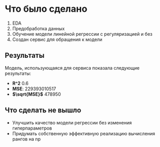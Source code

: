 # Что было сделано
1. EDA
2. Предобработка данных
3. Обучение модели линейной регрессии с регуляризацией и без
4. Создан сервис для обращения к модели
   
## Результаты
Модель, использующаяся для сервиса показала следующие результаты:
* **R^2** 0.6
* **MSE**: 229393010517
* **$\sqrt{MSE}$** 478950

## Что сделать не вышло
* Улучшить качество модели регрессии без изменения гиперпараметров
* Придумать собственную эффективную реализацию вычисления рангов на np
